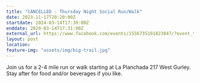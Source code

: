 ```yaml
---
title: "CANCELLED - Thursday Night Social Run/Walk"
date: 2023-11-17T20:20:00Z
startdate: 2024-03-14T17:30:00Z
enddate: 2024-03-14T17:31:00Z
external_url: https://www.facebook.com/events/1556735191823847/?event_time_id=1556735225157177
layout: post
location: 
feature-img: "assets/img/big-trail.jpg"
---
```


Join us for a 2-4 mile run or walk starting at La Planchada 217 West Gurley. Stay after for food and/or beverages if you like. <br>
  <br>
  
